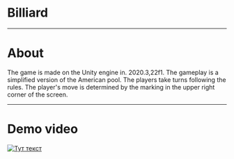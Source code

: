 # Billiard
 ____
# About
The game is made on the Unity engine in. 2020.3,22f1. The gameplay is a simplified version of the American pool. The players take turns following the rules. The player's move is determined by the marking in the upper right corner of the screen.
____
# Demo video
[![Тут текст](https://i.ytimg.com/an_webp/xVnMj36OBZA/mqdefault_6s.webp?du=3000&sqp=CIDw5o4G&rs=AOn4CLBto1GAXgC4oskxyWHEg_kzDdHuWA)](https://www.youtube.com/watch?v=xVnMj36OBZA)

